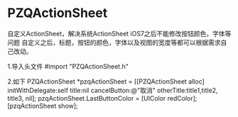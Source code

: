 # PZQActionSheet
自定义ActionSheet，解决系统ActionSheet iOS7之后不能修改按钮颜色，字体等问题
自定义之后，标题，按钮的颜色，字体以及视图的宽度等都可以根据需求自己改动。


1.导入头文件 #import "PZQActionSheet.h"

2.如下
 PZQActionSheet *pzqActionSheet = [[PZQActionSheet alloc] initWithDelegate:self title:nil cancelButton:@"取消" otherTitle:title1,title2, title3, nil];
    pzqActionSheet.LastButtonColor = [UIColor redColor];
    [pzqActionSheet show];
